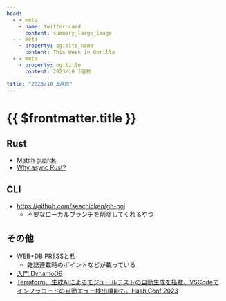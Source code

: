 ```yaml
---
head:
  - - meta
    - name: twitter:card
      content: summary_large_image
  - - meta
    - property: og:site_name
      content: This Week in Gorilla
  - - meta
    - property: og:title
      content: 2023/10 3週目

title: "2023/10 3週目"
---
```


# {{ $frontmatter.title }}

## Rust
- [Match guards](https://doc.rust-lang.org/stable/reference/expressions/match-expr.html#match-guards)
- [Why async Rust?](https://without.boats/blog/why-async-rust/)

## CLI
- https://github.com/seachicken/gh-poi
  - 不要なローカルブランチを削除してくれるやつ

## その他
- [WEB+DB PRESSと私](https://speakerdeck.com/inao/oedo10)
  - 雑誌連載時のポイントなどが載っている
- [入門 DynamoDB](https://zenn.dev/n_ono/books/introduction-to-dynamodb)
- [Terraform、生成AIによるモジュールテストの自動生成を搭載、VSCodeでインフラコードの自動エラー検出機能も。HashiConf 2023](https://www.publickey1.jp/blog/23/terraformaivscodehashiconf_2023.html)
